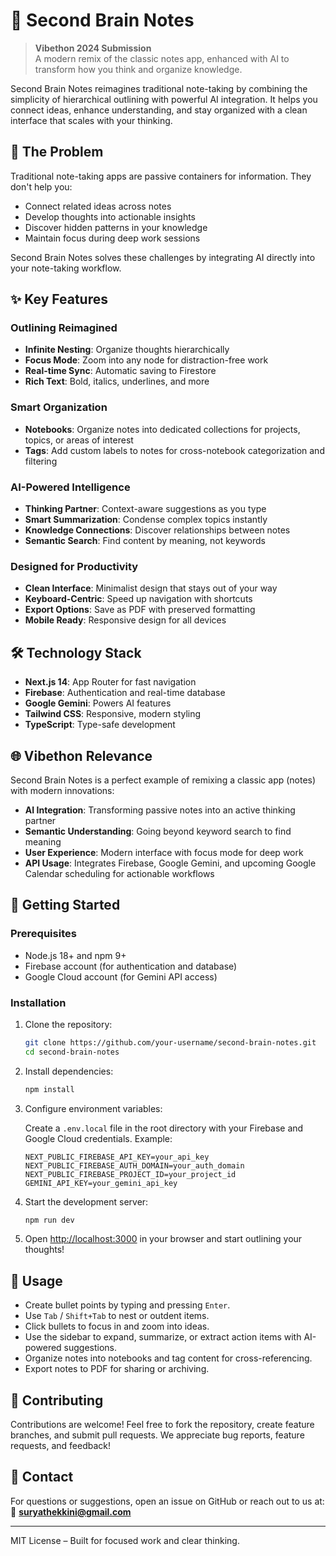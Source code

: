 # 🧠 Second Brain Notes
> **Vibethon 2024 Submission**    
> A modern remix of the classic notes app, enhanced with AI to transform how you think and organize knowledge.

Second Brain Notes reimagines traditional note-taking by combining the simplicity of hierarchical outlining with powerful AI integration. It helps you connect ideas, enhance understanding, and stay organized with a clean interface that scales with your thinking.

## 🎯 The Problem
Traditional note-taking apps are passive containers for information. They don't help you:
- Connect related ideas across notes
- Develop thoughts into actionable insights
- Discover hidden patterns in your knowledge
- Maintain focus during deep work sessions

Second Brain Notes solves these challenges by integrating AI directly into your note-taking workflow.

## ✨ Key Features

### Outlining Reimagined
- **Infinite Nesting**: Organize thoughts hierarchically
- **Focus Mode**: Zoom into any node for distraction-free work
- **Real-time Sync**: Automatic saving to Firestore
- **Rich Text**: Bold, italics, underlines, and more

### Smart Organization
- **Notebooks**: Organize notes into dedicated collections for projects, topics, or areas of interest
- **Tags**: Add custom labels to notes for cross-notebook categorization and filtering

### AI-Powered Intelligence
- **Thinking Partner**: Context-aware suggestions as you type
- **Smart Summarization**: Condense complex topics instantly
- **Knowledge Connections**: Discover relationships between notes
- **Semantic Search**: Find content by meaning, not keywords

### Designed for Productivity
- **Clean Interface**: Minimalist design that stays out of your way
- **Keyboard-Centric**: Speed up navigation with shortcuts
- **Export Options**: Save as PDF with preserved formatting
- **Mobile Ready**: Responsive design for all devices

## 🛠️ Technology Stack
- **Next.js 14**: App Router for fast navigation
- **Firebase**: Authentication and real-time database
- **Google Gemini**: Powers AI features
- **Tailwind CSS**: Responsive, modern styling
- **TypeScript**: Type-safe development

## 🌐 Vibethon Relevance
Second Brain Notes is a perfect example of remixing a classic app (notes) with modern innovations:
- **AI Integration**: Transforming passive notes into an active thinking partner
- **Semantic Understanding**: Going beyond keyword search to find meaning
- **User Experience**: Modern interface with focus mode for deep work
- **API Usage**: Integrates Firebase, Google Gemini, and upcoming Google Calendar scheduling for actionable workflows

## 🚀 Getting Started

### Prerequisites
- Node.js 18+ and npm 9+
- Firebase account (for authentication and database)
- Google Cloud account (for Gemini API access)

### Installation

1. Clone the repository:

    ```bash
    git clone https://github.com/your-username/second-brain-notes.git
    cd second-brain-notes
    ```

2. Install dependencies:

    ```bash
    npm install
    ```

3. Configure environment variables:

    Create a `.env.local` file in the root directory with your Firebase and Google Cloud credentials. Example:

    ```env
    NEXT_PUBLIC_FIREBASE_API_KEY=your_api_key
    NEXT_PUBLIC_FIREBASE_AUTH_DOMAIN=your_auth_domain
    NEXT_PUBLIC_FIREBASE_PROJECT_ID=your_project_id
    GEMINI_API_KEY=your_gemini_api_key
    ```

4. Start the development server:

    ```bash
    npm run dev
    ```

5. Open [http://localhost:3000](http://localhost:3000) in your browser and start outlining your thoughts!

## 📖 Usage

- Create bullet points by typing and pressing `Enter`.
- Use `Tab` / `Shift+Tab` to nest or outdent items.
- Click bullets to focus in and zoom into ideas.
- Use the sidebar to expand, summarize, or extract action items with AI-powered suggestions.
- Organize notes into notebooks and tag content for cross-referencing.
- Export notes to PDF for sharing or archiving.

## 🤝 Contributing

Contributions are welcome! Feel free to fork the repository, create feature branches, and submit pull requests. We appreciate bug reports, feature requests, and feedback!

## 📧 Contact

For questions or suggestions, open an issue on GitHub or reach out to us at:  
📩 **suryathekkini@gmail.com**

---

MIT License – Built for focused work and clear thinking.